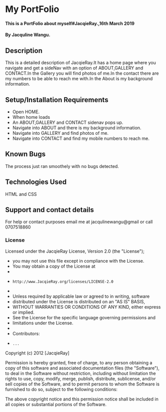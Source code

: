 # My PortFolio
#### This is a PortFolio about myself#JacqieRay.,16th March 2019
#### By Jacquline Wangu.
## Description
This is a detailed description of JacqieRay.It has a home page where you navigate and get a sideNav with an option of ABOUT,GALLERY and CONTACT.In the Gallery you will find photos of me.In the contact there are my numbers to be able to reach me with.In the About is my background information.
## Setup/Installation Requirements
* Open HOME.
* When home loads
* An ABOUT,GALLERY and CONTACT sidenav pops up.
* Navigate into ABOUT and there is my background information.
* Navigate into GALLERY and find photos of me.
* Navigate into CONTACT and find my mobile numbers to reach me.
## Known Bugs
The process just ran smoothely with no bugs detected.
## Technologies Used
HTML and CSS
## Support and contact details
For help or contact purposes email me at jacqulinewangu@gmail or call 0707518860
### License
Licensed under the JacqieRay License, Version 2.0 (the "License");
 * you may not use this file except in compliance with the License.
 * You may obtain a copy of the License at
 *
 *     http://www.JacqieRay.org/licenses/LICENSE-2.0
 *
 * Unless required by applicable law or agreed to in writing, software
 * distributed under the License is distributed on an "AS IS" BASIS,
 * WITHOUT WARRANTIES OR CONDITIONS OF ANY KIND, either express or implied.
 * See the License for the specific language governing permissions and
 * limitations under the License.
 *
 * Contributors:
 *     ...
  Copyright (c) 2012 [JacqieRay]

Permission is hereby granted, free of charge, to any person obtaining a copy
of this software and associated documentation files (the "Software"), to deal
in the Software without restriction, including without limitation the rights
to use, copy, modify, merge, publish, distribute, sublicense, and/or sell
copies of the Software, and to permit persons to whom the Software is
furnished to do so, subject to the following conditions:

The above copyright notice and this permission notice shall be included in
all copies or substantial portions of the Software.
